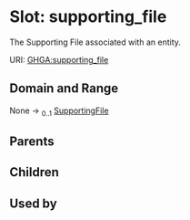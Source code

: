 
# Slot: supporting_file


The Supporting File associated with an entity.

URI: [GHGA:supporting_file](https://w3id.org/GHGA/supporting_file)


## Domain and Range

None &#8594;  <sub>0..1</sub> [SupportingFile](SupportingFile.md)

## Parents


## Children


## Used by

